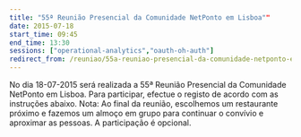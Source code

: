 ```yaml
---
title: "55ª Reunião Presencial da Comunidade NetPonto em Lisboa""
date: 2015-07-18
start_time: 09:45
end_time: 13:30
sessions: ["operational-analytics","oauth-oh-auth"]
redirect_from: /reuniao/55a-reuniao-presencial-da-comunidade-netponto-em-lisboa/
---
```

No dia 18-07-2015 será realizada a 55ª Reunião Presencial da Comunidade NetPonto em Lisboa. Para participar, efectue o registo de acordo com as instruções abaixo.
Nota: Ao final da reunião, escolhemos um restaurante próximo e fazemos um almoço em grupo para continuar o convívio e aproximar as pessoas. A participação é opcional.
